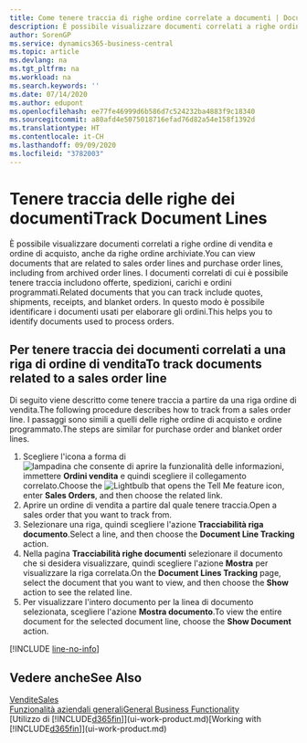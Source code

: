 ```yaml
---
title: Come tenere traccia di righe ordine correlate a documenti | Documenti Microsoft
description: È possibile visualizzare documenti correlati a righe ordine di vendita e ordine di acquisto, anche da righe ordine archiviate. I documenti correlati di cui è possibile tenere traccia includono offerte, spedizioni, carichi e ordini programmati. In questo modo è possibile identificare i documenti usati per elaborare gli ordini.
author: SorenGP
ms.service: dynamics365-business-central
ms.topic: article
ms.devlang: na
ms.tgt_pltfrm: na
ms.workload: na
ms.search.keywords: ''
ms.date: 07/14/2020
ms.author: edupont
ms.openlocfilehash: ee77fe46999d6b586d7c524232ba4883f9c18340
ms.sourcegitcommit: a80afd4e5075018716efad76d82a54e158f1392d
ms.translationtype: HT
ms.contentlocale: it-CH
ms.lasthandoff: 09/09/2020
ms.locfileid: "3782003"
---
```

# <a name="track-document-lines"></a><span data-ttu-id="3a778-105">Tenere traccia delle righe dei documenti</span><span class="sxs-lookup"><span data-stu-id="3a778-105">Track Document Lines</span></span>
<span data-ttu-id="3a778-106">È possibile visualizzare documenti correlati a righe ordine di vendita e ordine di acquisto, anche da righe ordine archiviate.</span><span class="sxs-lookup"><span data-stu-id="3a778-106">You can view documents that are related to sales order lines and purchase order lines, including from archived order lines.</span></span> <span data-ttu-id="3a778-107">I documenti correlati di cui è possibile tenere traccia includono offerte, spedizioni, carichi e ordini programmati.</span><span class="sxs-lookup"><span data-stu-id="3a778-107">Related documents that you can track include quotes, shipments, receipts, and blanket orders.</span></span> <span data-ttu-id="3a778-108">In questo modo è possibile identificare i documenti usati per elaborare gli ordini.</span><span class="sxs-lookup"><span data-stu-id="3a778-108">This helps you to identify documents used to process orders.</span></span>  

## <a name="to-track-documents-related-to-a-sales-order-line"></a><span data-ttu-id="3a778-109">Per tenere traccia dei documenti correlati a una riga di ordine di vendita</span><span class="sxs-lookup"><span data-stu-id="3a778-109">To track documents related to a sales order line</span></span>
<span data-ttu-id="3a778-110">Di seguito viene descritto come tenere traccia a partire da una riga ordine di vendita.</span><span class="sxs-lookup"><span data-stu-id="3a778-110">The following procedure describes how to track from a sales order line.</span></span> <span data-ttu-id="3a778-111">I passaggi sono simili a quelli delle righe ordine di acquisto e ordine programmato.</span><span class="sxs-lookup"><span data-stu-id="3a778-111">The steps are similar for purchase order and blanket order lines.</span></span>

1.  <span data-ttu-id="3a778-112">Scegliere l'icona a forma di ![lampadina che consente di aprire la funzionalità delle informazioni](media/ui-search/search_small.png "Informazioni sull'operazione che si desidera eseguire"), immettere **Ordini vendita** e quindi scegliere il collegamento correlato.</span><span class="sxs-lookup"><span data-stu-id="3a778-112">Choose the ![Lightbulb that opens the Tell Me feature](media/ui-search/search_small.png "Tell me what you want to do") icon, enter **Sales Orders**, and then choose the related link.</span></span>  
2.  <span data-ttu-id="3a778-113">Aprire un ordine di vendita a partire dal quale tenere traccia.</span><span class="sxs-lookup"><span data-stu-id="3a778-113">Open a sales order that you want to track from.</span></span>  
3.  <span data-ttu-id="3a778-114">Selezionare una riga, quindi scegliere l'azione **Tracciabilità riga documento**.</span><span class="sxs-lookup"><span data-stu-id="3a778-114">Select a line, and then choose the **Document Line Tracking** action.</span></span>
4. <span data-ttu-id="3a778-115">Nella pagina **Tracciabilità righe documenti** selezionare il documento che si desidera visualizzare, quindi scegliere l'azione **Mostra** per visualizzare la riga correlata.</span><span class="sxs-lookup"><span data-stu-id="3a778-115">On the **Document Lines Tracking** page, select the document that you want to view, and then choose the **Show** action to see the related line.</span></span>
5. <span data-ttu-id="3a778-116">Per visualizzare l'intero documento per la linea di documento selezionata, scegliere l'azione **Mostra documento**.</span><span class="sxs-lookup"><span data-stu-id="3a778-116">To view the entire document for the selected document line, choose the **Show Document** action.</span></span>

[!INCLUDE [line-no-info](includes/line-no-info.md)]

## <a name="see-also"></a><span data-ttu-id="3a778-117">Vedere anche</span><span class="sxs-lookup"><span data-stu-id="3a778-117">See Also</span></span>
[<span data-ttu-id="3a778-118">Vendite</span><span class="sxs-lookup"><span data-stu-id="3a778-118">Sales</span></span>](sales-manage-sales.md)  
[<span data-ttu-id="3a778-119">Funzionalità aziendali generali</span><span class="sxs-lookup"><span data-stu-id="3a778-119">General Business Functionality</span></span>](ui-across-business-areas.md)  
<span data-ttu-id="3a778-120">[Utilizzo di [!INCLUDE[d365fin](includes/d365fin_md.md)]](ui-work-product.md)</span><span class="sxs-lookup"><span data-stu-id="3a778-120">[Working with [!INCLUDE[d365fin](includes/d365fin_md.md)]](ui-work-product.md)</span></span>
